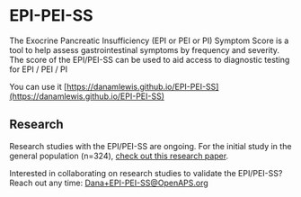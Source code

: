 # EPI-PEI-SS
The Exocrine Pancreatic Insufficiency (EPI or PEI or PI) Symptom Score is a tool to help assess gastrointestinal symptoms by frequency and severity. The score of the EPI/PEI-SS can be used to aid access to diagnostic testing for EPI / PEI / PI

You can use it [https://danamlewis.github.io/EPI-PEI-SS](https://danamlewis.github.io/EPI-PEI-SS)


## Research

Research studies with the EPI/PEI-SS are ongoing. For the initial study in the general population (n=324), [check out this research paper](https://osf.io/preprints/osf/qpktg). 

Interested in collaborating on research studies to validate the EPI/PEI-SS? Reach out any time: Dana+EPI-PEI-SS@OpenAPS.org
